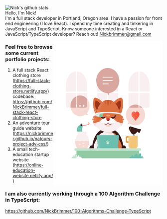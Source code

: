 ![Nick's github stats](https://github-readme-stats.vercel.app/api?username=nickbrimmer&hide=stars)
<br> Hello, I'm Nick! <br> I'm a full stack developer in Portland, Oregon area. I have a passion for front end engineering (I love React). I spend my time creating and tinkering in JavaScript and TypeScript. Know someone interested in a React or JavaScript/TypeScript developer? Reach out! Nickbrimmer@gmail.com

<img align="right" src="https://github.com/NickBrimmer/NickBrimmer/blob/master/Product%20Hunt%2C%20Communication%2C%20Work%2C%20Topics%2C%20Makers.png"  width=350px height=465px/>

### Feel free to browse some current portfolio projects: 
1. A full stack React clothing store (https://full-stack-clothing-store.netlify.app/) codebase: https://github.com/NickBrimmer/full-stack-react-clothing-store
2. An adventure tour guide website (https://nickbrimmer.github.io/natours-project-adv-css/)
3. A small tech-education startup website (https://online-education-website.netlify.app/)

### I am also currently working through a 100 Algorithm Challenge in TypeScript: 

https://github.com/NickBrimmer/100-Algorithms-Challenge-TypeScript

